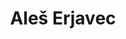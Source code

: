 ---
SICRIS: 15295
draft: false
fixName: aleš_erjavec
lab: Laboratorij za bioinformatiko
labPos: Član laboratorija
location: R3.22 - Laboratorij LB
mailInfo: ales.erjavec@fri.uni-lj.si
officeHours: null
profName: Aleš Erjavec
profTitle: Tehniški sodelavec
telephoneInfo: null
title: Aleš Erjavec
---
